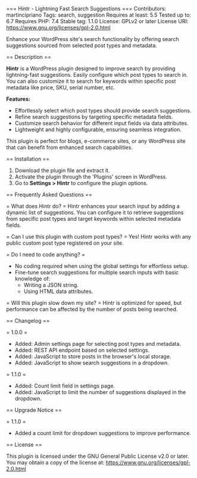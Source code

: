 === Hintr - Lightning Fast Search Suggestions ===
Contributors: martincipriano
Tags: search, suggestion
Requires at least: 5.5
Tested up to: 6.7
Requires PHP: 7.4
Stable tag: 1.1.0
License: GPLv2 or later
License URI: https://www.gnu.org/licenses/gpl-2.0.html

Enhance your WordPress site's search functionality by offering search suggestions sourced from selected post types and metadata.

== Description ==

**Hintr** is a WordPress plugin designed to improve search by providing lightning-fast suggestions.
Easily configure which post types to search in. You can also customize it to search for keywords within specific post metadata like price, SKU, serial number, etc.

**Features:**
- Effortlessly select which post types should provide search suggestions.
- Refine search suggestions by targeting specific metadata fields.
- Customize search behavior for different input fields via data attributes.
- Lightweight and highly configurable, ensuring seamless integration.

This plugin is perfect for blogs, e-commerce sites, or any WordPress site that can benefit from enhanced search capabilities.

== Installation ==

1. Download the plugin file and extract it.
2. Activate the plugin through the 'Plugins' screen in WordPress.
3. Go to **Settings > Hintr** to configure the plugin options.

== Frequently Asked Questions ==

= What does Hintr do? =
Hintr enhances your search input by adding a dynamic list of suggestions. You can configure it to retrieve suggestions from specific post types and target keywords within selected metadata fields.

= Can I use this plugin with custom post types? =
Yes! Hintr works with any public custom post type registered on your site.

= Do I need to code anything? =
- No coding required when using the global settings for effortless setup.
- Fine-tune search suggestions for multiple search inputs with basic knowledge of:
  - Writing a JSON string.
  - Using HTML data attributes.

= Will this plugin slow down my site? =
Hintr is optimized for speed, but performance can be affected by the number of posts being searched.

== Changelog ==

= 1.0.0 =
* Added: Admin settings page for selecting post types and metadata.
* Added: REST API endpoint based on selected settings.
* Added: JavaScript to store posts in the browser's local storage.
* Added: JavaScript to show search suggestions in a dropdown.

= 1.1.0 =
* Added: Count limit field in settings page.
* Added: JavaScript to limit the number of suggestions displayed in the dropdown.

== Upgrade Notice ==

= 1.1.0 =
* Added a count limit for dropdown suggestions to improve performance.

== License ==

This plugin is licensed under the GNU General Public License v2.0 or later.  
You may obtain a copy of the license at: https://www.gnu.org/licenses/gpl-2.0.html
